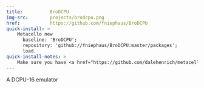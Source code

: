 ```yaml
---
title:          BroDCPU
img-src:        projects/brodcpu.png
href:           https://github.com/fniephaus/BroDCPU
quick-install: >
    Metacello new
      baseline: 'BroDCPU';
      repository: 'github://fniephaus/BroDCPU:master/packages';
      load.
quick-install-notes: >
    Make sure you have <a href="https://github.com/dalehenrich/metacello-work" target="_blank">Metacello</a> installed.
---
```

A DCPU-16 emulator